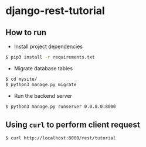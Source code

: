 # django-rest-tutorial

## How to run
- Install project dependencies
```bash
$ pip3 install -r requirements.txt
```
- Migrate database tables
```bash
$ cd mysite/
$ python3 manage.py migrate
```
- Run the backend server
```bash
$ python3 manage.py runserver 0.0.0.0:8000
```

## Using `curl` to perform client request
```bash
$ curl http://localhost:8000/rest/tutorial
```
